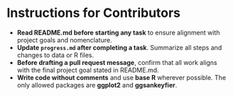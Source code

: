 # Instructions for Contributors

- **Read README.md before starting any task** to ensure alignment with project goals and nomenclature.
- **Update `progress.md` after completing a task**. Summarize all steps and changes to data or R files.
- **Before drafting a pull request message**, confirm that all work aligns with the final project goal stated in README.md.
 - **Write code without comments** and use **base R** wherever possible. The only allowed packages are **ggplot2** and **ggsankeyfier**.
